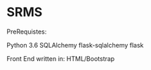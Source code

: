 # SRMS
PreRequistes:

Python 3.6
SQLAlchemy
flask-sqlalchemy
flask

Front End written in:
HTML/Bootstrap
